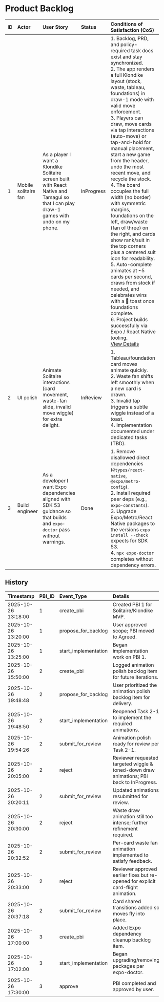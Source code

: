 # Product Backlog

| ID | Actor | User Story | Status | Conditions of Satisfaction (CoS) |
| :-- | :-- | :-- | :-- | :-- |
| 1 | Mobile solitaire fan | As a player I want a Klondike Solitaire screen built with React Native and Tamagui so that I can play draw-1 games with undo on my phone. | InProgress | 1. Backlog, PRD, and policy-required task docs exist and stay synchronized.<br>2. The app renders a full Klondike layout (stock, waste, tableau, foundations) in draw-1 mode with valid move enforcement.<br>3. Players can draw, move cards via tap interactions (auto-move) or tap-and-hold for manual placement, start a new game from the header, undo the most recent move, and recycle the stock.<br>4. The board occupies the full width (no border) with symmetric margins, foundations on the left, draw/waste (fan of three) on the right, and cards show rank/suit in the top corners plus a centered suit icon for readability.<br>5. Auto-complete animates at ~5 cards per second, draws from stock if needed, and celebrates wins with a 🎉 toast once foundations complete.<br>6. Project builds successfully via Expo / React Native tooling.<br>[View Details](./1/prd.md) |
| 2 | UI polish | Animate Solitaire interactions (card movement, waste-fan slide, invalid move wiggle) for extra delight. | InReview | 1. Tableau/foundation card moves animate quickly.<br>2. Waste fan shifts left smoothly when a new card is drawn.<br>3. Invalid tap triggers a subtle wiggle instead of a toast.<br>4. Implementation documented under dedicated tasks (TBD). |
| 3 | Build engineer | As a developer I want Expo dependencies aligned with SDK 53 guidance so that builds and `expo-doctor` pass without warnings. | Done | 1. Remove disallowed direct dependencies (`@types/react-native`, `@expo/metro-config`).<br>2. Install required peer deps (e.g., `expo-constants`).<br>3. Upgrade Expo/Metro/React Native packages to the versions `expo install --check` expects for SDK 53.<br>4. `npx expo-doctor` completes without dependency errors. |

## History

| Timestamp | PBI_ID | Event_Type | Details | User |
| :-- | :-- | :-- | :-- | :-- |
| 2025-10-26 13:18:00 | 1 | create_pbi | Created PBI 1 for Solitaire/Klondike MVP. | user |
| 2025-10-26 13:20:00 | 1 | propose_for_backlog | User approved scope; PBI moved to Agreed. | user |
| 2025-10-26 13:25:00 | 1 | start_implementation | Began implementation work on PBI 1. | ai_agent |
| 2025-10-26 15:50:00 | 2 | create_pbi | Logged animation polish backlog item for future iterations. | ai_agent |
| 2025-10-26 19:48:48 | 2 | propose_for_backlog | User prioritized the animation polish backlog item for delivery. | user |
| 2025-10-26 19:48:50 | 2 | start_implementation | Reopened Task 2-1 to implement the required animations. | ai_agent |
| 2025-10-26 19:54:26 | 2 | submit_for_review | Animation polish ready for review per Task 2-1. | ai_agent |
| 2025-10-26 20:05:00 | 2 | reject | Reviewer requested targeted wiggle & toned-down draw animations; PBI back to InProgress. | user |
| 2025-10-26 20:20:11 | 2 | submit_for_review | Updated animations resubmitted for review. | ai_agent |
| 2025-10-26 20:30:00 | 2 | reject | Waste draw animation still too intense; further refinement required. | user |
| 2025-10-26 20:32:52 | 2 | submit_for_review | Per-card waste fan animation implemented to satisfy feedback. | ai_agent |
| 2025-10-26 20:33:00 | 2 | reject | Reviewer approved earlier fixes but re-opened for explicit card-flight animation. | user |
| 2025-10-26 20:37:18 | 2 | submit_for_review | Card shared transitions added so moves fly into place. | ai_agent |
| 2025-10-26 17:00:00 | 3 | create_pbi | Added Expo dependency cleanup backlog item. | ai_agent |
| 2025-10-26 17:02:00 | 3 | start_implementation | Began upgrading/removing packages per expo-doctor. | ai_agent |
| 2025-10-26 17:30:00 | 3 | approve | PBI completed and approved by user. | user |
